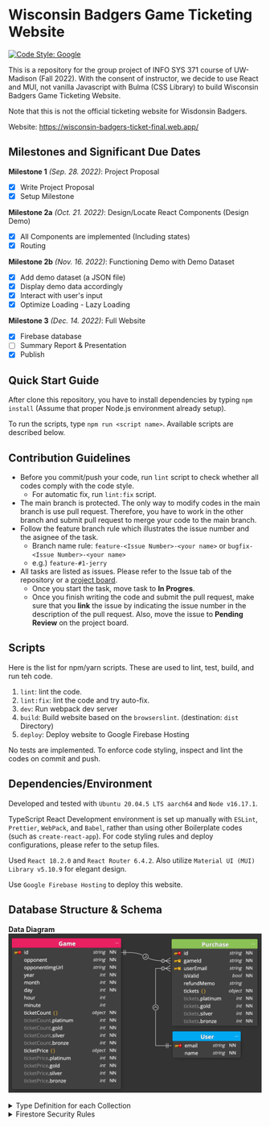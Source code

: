 # Wisconsin Badgers Game Ticketing Website

[![Code Style: Google](https://img.shields.io/badge/code%20style-google-blueviolet.svg)](https://github.com/google/gts)

This is a repository for the group project of INFO SYS 371 course of UW-Madison (Fall 2022).
With the consent of instructor, we decide to use React and MUI, not vanilla Javascript with Bulma (CSS Library) to build Wisconsin Badgers Game Ticketing Website.  

Note that this is not the official ticketing website for Wisdonsin Badgers.

Website: https://wisconsin-badgers-ticket-final.web.app/

## Milestones and Significant Due Dates

**Milestone 1** *(Sep. 28. 2022)*: Project Proposal
  - [x] Write Project Proposal
  - [x] Setup Milestone

**Milestone 2a** *(Oct. 21. 2022)*: Design/Locate React Components (Design Demo)  
  - [x] All Components are implemented (Including states)
  - [x] Routing

**Milestone 2b** *(Nov. 16. 2022)*: Functioning Demo with Demo Dataset  
  - [x] Add demo dataset (a JSON file)
  - [x] Display demo data accordingly
  - [x] Interact with user's input
  - [x] Optimize Loading - Lazy Loading

**Milestone 3** *(Dec. 14. 2022)*: Full Website  
  - [x] Firebase database
  - [ ] Summary Report & Presentation
  - [x] Publish

## Quick Start Guide

After clone this repository, you have to install dependencies by typing `npm install` (Assume that proper Node.js environment already setup).  

To run the scripts, type `npm run <script name>`.
Available scripts are described below.

## Contribution Guidelines

- Before you commit/push your code, run `lint` script to check whether all codes comply with the code style.
  - For automatic fix, run `lint:fix` script.
- The main branch is protected.
  The only way to modify codes in the main branch is use pull request.
  Therefore, you have to work in the other branch and submit pull request to merge your code to the main branch.
- Follow the feature branch rule which illustrates the issue number and the asignee of the task.
  - Branch name rule: `feature-<Issue Number>-<your name>` or `bugfix-<Issue Number>-<your name>`
  - e.g.) `feature-#1-jerry`
- All tasks are listed as issues.
  Please refer to the Issue tab of the repository or a [project board](https://github.com/users/hyecheol123/projects/3).
  - Once you start the task, move task to **In Progres**.
  - Once you finish writing the code and submit the pull request, make sure that you **link** the issue by indicating the issue number in the description of the pull request. Also, move the issue to **Pending Review** on the project board.

## Scripts

Here is the list for npm/yarn scripts.
These are used to lint, test, build, and run teh code.

1. `lint`: lint the code.
2. `lint:fix`: lint the code and try auto-fix.
3. `dev`: Run webpack dev server
4. `build`: Build website based on the `browserslint`. (destination: `dist` Directory)
5. `deploy`: Deploy website to Google Firebase Hosting

No tests are implemented.
To enforce code styling, inspect and lint the codes on commit and push.

## Dependencies/Environment

Developed and tested with `Ubuntu 20.04.5 LTS aarch64` and `Node v16.17.1`.  

TypeScript React Development environment is set up manually with `ESLint`, `Prettier`, `WebPack`, and `Babel`, rather than using other Boilerplate codes (such as `create-react-app`).
For code styling rules and deploy configurations, please refer to the setup files.  

Used `React 18.2.0` and `React Router 6.4.2`.
Also utilize `Material UI (MUI) Library v5.10.9` for elegant design.

Use `Google Firebase Hosting` to deploy this website.

## Database Structure & Schema

**Data Diagram**
![ERD.png](img/ERD.png)

<details>
  <summary>Type Definition for each Collection</summary>

  ```
  User: {
    email: string
    name: string
  }
  ```

  ```
  Game: {
    id: string
    opponent: string
    opponentImgUrl: string
    year: number
    month: number
    day: number
    hour?: number
    minute?: number
    ticketCount: {
      platinum: number
      gold: number
      silver: number
      bronze: number
    }
    ticketPrice: {
      platinum: number
      gold: number
      silver: number
      bronze: number
    }
  }
  ```

  ```
  Purchase: {
    id: string
    gameId: string
    userEmail: string
    isValid: boolean
    refundMemo?: string
    tickets: {
      platinum: number
      gold: number
      silver: number
      bronze: number
    }
  }
  ```
</details>

<details>
  <summary>Firestore Security Rules</summary>

  ```
  rules_version = '2';
  service cloud.firestore {
    match /databases/{database}/documents {
      match /user/{email} {
    	  allow create;
      }
      match /{document=**} {
        allow read, write: if false;
      }
    }
  }
  ```
</details>
